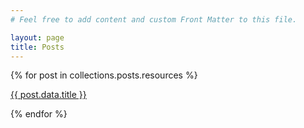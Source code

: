 ```yaml
---
# Feel free to add content and custom Front Matter to this file.

layout: page
title: Posts
---
```


{% for post in collections.posts.resources %}
  <p><a href="{{ post.relative_url }}">{{ post.data.title }}</a></p>
{% endfor %}
